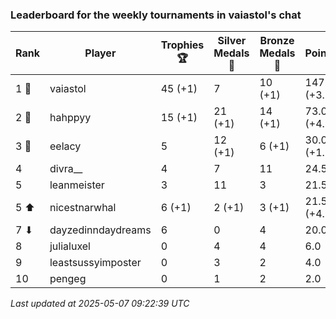 ### Leaderboard for the weekly tournaments in vaiastol's chat
| Rank | Player | Trophies 🏆 | Silver Medals 🥈 | Bronze Medals 🥉 | Points |
|------|--------|-------------|------------------|------------------|--------|
| 1 🥇 | vaiastol | 45 (+1) | 7 | 10 (+1) | 147.0 (+3.5) |
| 2 🥈 | hahppyy | 15 (+1) | 21 (+1) | 14 (+1) | 73.0 (+4.5) |
| 3 🥉 | eelacy | 5 | 12 (+1) | 6 (+1) | 30.0 (+1.5) |
| 4 | divra__ | 4 | 7 | 11 | 24.5 |
| 5 | leanmeister | 3 | 11 | 3 | 21.5 |
| 5 ⬆| nicestnarwhal | 6 (+1) | 2 (+1) | 3 (+1) | 21.5 (+4.5) |
| 7 ⬇| dayzedinndaydreams | 6 | 0 | 4 | 20.0 |
| 8 | julialuxel | 0 | 4 | 4 | 6.0 |
| 9 | leastsussyimposter | 0 | 3 | 2 | 4.0 |
| 10 | pengeg | 0 | 1 | 2 | 2.0 |

_Last updated at 2025-05-07 09:22:39 UTC_